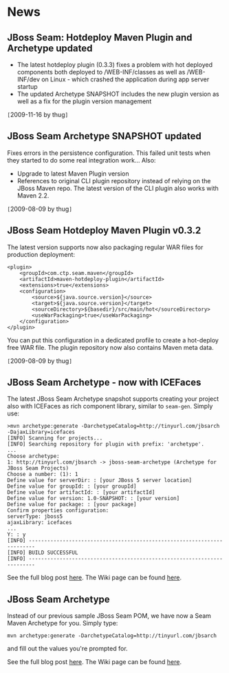 # News #

## JBoss Seam: Hotdeploy Maven Plugin and Archetype updated ##

  * The latest hotdeploy plugin (0.3.3) fixes a problem with hot deployed components both deployed to /WEB-INF/classes as well as /WEB-INF/dev on Linux - which crashed the application during app server startup
  * The updated Archetype SNAPSHOT includes the new plugin version as well as a fix for the plugin version management

`[`2009-11-16 by thug`]`

## JBoss Seam Archetype SNAPSHOT updated ##

Fixes errors in the persistence configuration. This failed unit tests when they started to do some real integration work... Also:
  * Upgrade to latest Maven Plugin version
  * References to original CLI plugin repository instead of relying on the JBoss Maven repo. The latest version of the CLI plugin also works with Maven 2.2.

`[`2009-08-09 by thug`]`

## JBoss Seam Hotdeploy Maven Plugin v0.3.2 ##

The latest version supports now also packaging regular WAR files for production deployment:

```
<plugin>
    <groupId>com.ctp.seam.maven</groupId>
    <artifactId>maven-hotdeploy-plugin</artifactId>
    <extensions>true</extensions>
    <configuration>
        <source>${java.source.version}</source>
        <target>${java.source.version}</target>
        <sourceDirectory>${basedir}/src/main/hot</sourceDirectory>
        <useWarPackaging>true</useWarPackaging>
    </configuration>
</plugin>
```

You can put this configuration in a dedicated profile to create a hot-deploy free WAR file. The plugin repository now also contains Maven meta data.

`[`2009-08-09 by thug`]`

## JBoss Seam Archetype - now with ICEFaces ##

The latest JBoss Seam Archetype snapshot supports creating your project also with ICEFaces as rich component library, similar to `seam-gen`. Simply use:

```
>mvn archetype:generate -DarchetypeCatalog=http://tinyurl.com/jbsarch -DajaxLibrary=icefaces
[INFO] Scanning for projects...
[INFO] Searching repository for plugin with prefix: 'archetype'.
...
Choose archetype:
1: http://tinyurl.com/jbsarch -> jboss-seam-archetype (Archetype for JBoss Seam Projects)
Choose a number: (1): 1
Define value for serverDir: : [your JBoss 5 server location]
Define value for groupId: : [your groupId]
Define value for artifactId: : [your artifactId]
Define value for version: 1.0-SNAPSHOT: : [your version]
Define value for package: : [your package]
Confirm properties configuration:
serverType: jboss5
ajaxLibrary: icefaces
...
Y: : y
[INFO] ------------------------------------------------------------------------
[INFO] BUILD SUCCESSFUL
[INFO] ------------------------------------------------------------------------
```

See the full blog post [here](http://ctpjava.blogspot.com/2009/07/jboss-seam-archetype-now-with-icefaces.html). The Wiki page can be found [here](JBossSeamMavenArchetype.md).

## JBoss Seam Archetype ##

Instead of our previous sample JBoss Seam POM, we have now a Seam Maven Archetype for you. Simply type:

```
mvn archetype:generate -DarchetypeCatalog=http://tinyurl.com/jbsarch
```

and fill out the values you're prompted for.

See the full blog post [here](http://ctpjava.blogspot.com/2009/06/creating-jboss-seam-maven-archetype.html). The Wiki page can be found [here](JBossSeamMavenArchetype.md).